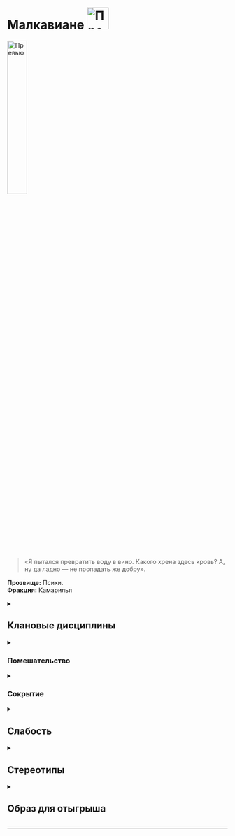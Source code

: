 
# Малкавиане  <img src="https://cdn.discordapp.com/attachments/1374311310501875752/1429075867568701601/1024px-Malkavian_symbol.png?ex=68f4d21d&is=68f3809d&hm=5db891a9973295b65df2e8983eef8309b8f7cf7cc5e968987d0677e8807d73ed" width="50" alt="Превью">


<img src="https://cdn.discordapp.com/attachments/1374311310501875752/1429011594536554637/3f8f0ac8d9e1364c2c7220317ffaa6f4.jpg?ex=68f49641&is=68f344c1&hm=b86e300ac6e44b644c8a89e7c3b9b8d0174b6c90eb77334077d6859e56a54a79" width="30%" alt="Превью">

> «Я пытался превратить воду в вино. Какого хрена здесь кровь? А, ну да ладно — не пропадать же добру».

**Прозвище:** Психи.\
**Фракция:** Камарилья

<details>
  <summary> <h2> Клановые дисциплины </h2> </summary>

 <details> 
  <summary>  <h3>  Ясновидение  </h3> </summary>

  > Эта Дисциплина наделяет персонажа сверхъестественным восприятием. На начальных этапах чувства персонажа просто становятся острее, но по мере постижения этой Дисциплины вампир получает возможность видеть ауры и даже читать чужие мысли. Кроме того, Ясновидение позволяет игнорировать ментальные иллюзии вроде тех, которыми оперирует Дисциплина Сокрытия 

**Риски использования:**
- Окружающий мир, воспринимаемый через обострённые чувства, может легко отвлечь или оглушить
- При использовании в динамичной или неожиданной обстановке требуется проверка воли (сложность 4+)
- **Неудача** означает сенсорную перегрузку и потерю связи с действительностью на 1-2 хода
- Наиболее подвержены перегрузкам: **Малкавиане** и **Тореадоры**
- **Тремер** и **Цимисхи** также не застрахованы от побочных эффектов

**Ключевая характеристика:**
- **Восприятие** — чем выше показатель, тем больше информации можно получить

**Возможности Дисциплины:**
- Обострение обычных чувств
- Видение аур
- Чтение мыслей
- Противодействие ментальным иллюзиям (включая Дисциплину Сокрытия)


   <details> 
  <summary> • Обострение чувств </summary>
  
 >  Эта сила углубляет и усиливает восприятие вампира: вкус и осязание становятся вдвое чувствительнее (вампир может ощутить вкус растворённого в крови жертвы алкоголя, почувствовать слабину скрывающей тайник половицы и т. п.), а зрение, слух и обоняние вдобавок ещё и вдвое острее, позволяя персонажу видеть мельчайшие детали, слышать самые тихие звуки и различать тончайшие нюансы запахов на вдвое большем расстоянии, чем обычно. Сородич может усиливать и снова притуплять свои чувства в любой момент и на любой срок по собственному усмотрению. Если рассказчик позволит, обострённые чувства могут значительно облегчить вампиру охоту.
> В некоторых ситуациях данная сила может стать источником экстрасенсорного, почти провидческого озарения. Эти краткие, смутные переживания могут восприниматься как странные предчувствия, резкие проблески эмпатии, бегающие по телу мурашки и тому подобные ощущения. Вампир не в силах контролировать эти озарения, но со временем может научиться относительно точно понимать их значение.

**Использование:** Активация этой силы является рефлекторным действием, не требует проверок и траты пунктов крови или воли. Если сила активна, сложность проверки обнаружения внешнего стимула при помощи органов чувств (например, проверки восприятия + бдительности) уменьшается на количество пунктов, равное показателю Ясновидения.
Дополнительно, по желанию игрока персонаж при помощи этой силы может усилить только одно из пяти чувств по своему выбору. В данном случае сложность обнаружения внешнего стимула при помощи этого чувства снижается на один пункт, а сложность попыток избежать ослепления или ошеломления возрастает на один пункт.

**Подсказка** Обратите внимание, что эта сила, не позволяет персонажу видеть в кромешной темноте, но благодаря Обострению чувств сложность действий в темноте возрастает
только на один пункт, а не на два, как обычно; кроме того, персонаж при этом может вести огонь из огнестрельного оружия — главное, чтобы он мог слышать, обонять или иным образом ощущать местоположение цели.

**Ограничение** 
- Вампира может сбить с толку яркий свет, громкие звуки и резкие запахи
- Особенно интенсивное и неожиданное воздействие (направленный прожектор, раскат грома) может ослепить или оглушить на несколько часов
  
**Проверка** нет
**Сложность**  в зависимоти от ситуации 

</details> 

<details> 
  <summary> •• Чтение ауры  </summary>
  
 > При помощи этой силы вампир может воспринимать психические ауры, испускаемые всеми смертными и бессмертными существами. Аура — это полупрозрачный ореол, светящийся сменяющими друг друга цветами (самое сложное здесь — научиться правильно их определять).Если эмоции персонажа меняются, вместе с ними плавно меняются и цвета его ауры, формируя зыбкий, текучий узор. Чем сильнее эмоция, которую испытывает персонаж, тем ярче соответствующий ей цвет. Опытный вампир способен многое узнать о субъекте, наблюдая за изменениями яркости и оттенков его ауры. Помимо эмоционального состояния индивида, вампиры при помощи этой силы могут определять природу сверхъестественных существ.

**Использование:** Персонаж должен пристально посмотреть на выбранного индивида в течение нескольких секунд, после чего пройти проверку **Восприятия + Эмпатии (сложность 8)**. Количество успехов определяет, как много персонаж увидел и насколько хорошо понял увиденное (см. таблицу ниже). Неудача означает, что персонаж не смог разобрать в игре цветов ничего определённого. Провал означает, что персонаж ошибся и неверно интерпретировал увиденное.
```
| Успехи        |           Эффект                 |
| :---          | :---                             |
| **1 успех**   | Насыщенность (яркая или бледная) |
| **2 успеха** | Основной цвет                     |
| **3 успеха** | Основные узоры                    |
| **4 успеха** | Мимолётные изменения              |
| **5 успехов** | Мельчайшие нюансы цветовых последовательностей и узоров |
```

**Подсказка** При желании игрок может заявить, что его персонаж использует Чтение ауры для того, чтобы «просканировать» с его помощью большое пространство (например, танцпол ночного клуба или заполненный посетителями выставочный зал). В данном случае персонаж должен решить, какую характеристику он хочет отыскать при помощи этого поверхностного осмотра — информация о наличии или отсутствии этой характеристики будет единственным результатом успешной (или провальной) проверки. Если Рассказчик пожелает, количество успехов может повлиять на скорость этого осмотра. Например, активируя силу, игрок может спросить: «Кто в этом помещении нервничает сильнее всех?» или: «Есть ли в свите председателя совета директоров вампиры?». После этого персонаж, если пожелает, может сосредоточиться на выявленной цели и прочесть её ауру уже в обычном, индивидуальном порядке.
Пока длится сцена, персонаж может относительно точно прочесть чужую ауру только один раз за сцену (попытки сканирования не в счёт). Любая последующая попытка, закончившаяся неудачей, будет считаться провальной — имея дело со столь неоднозначной и изменчивой материей, как аура, персонаж рискует принять желаемое за действительное и, соответственно, неверно оценить чужие намерения. Персонажу потребуется 24-часовая передышка, чтобы избавиться от этого побочного эффекта.
Чтение ауры позволяет, хотя и не без труда, видеть ауры невидимых (или незаметных) глазу существ. 

**Ограничение** Gри помощи Чтения ауры практически невозможно точно сказать, лжёт собеседник или же нет — вампиры лживы по самой своей природе, но даже смертный может испытывать тревогу и при этом правдиво отвечать на заданный вопрос. Эта сила, однако, позволяет довольно точно оценивать эмоциональное состояние собеседника и таким образом решать, стоит ли, например, доверять человеку, который в данный момент сам — буквально — лучится недоверием.
**Проверка** Восприятия + Эмпати
**Сложность**  8


```
### Цвета ауры

| Значение |             Цвет                    |
| :---     | :---                                |
|                  **Эмоции и состояния** | |
| Агрессия |     Пурпурный |
| Вдохновение | Золотистый |
| Влечение | Бордовый |
| Восторг | Фиолетовый |
| Гнев | Красный |
| Зависть | Тёмно-зелёный |
| Идеализм | Жёлтый |
| Любовь | Синий |
| Мечтательность | Пульсирующее свечение |
| Невинность | Белый |
| Недоверие | Светло-зелёный |
| Ненависть | Чёрный |
| Обида | Коричневый |
| Одержимость | Зелёный |
| Печаль | Серебристый |
| Подавленность | Серый |
| Подозрительность | Тёмно-синий |
| Психическое расстройство | Завораживающие узоры |
| Растерянность | Разноцветное мельтешение |
| Скромность | Лавандовый |
| Сострадание | Светло-розовый |
| Спокойствие | Голубой |
| Страх | Оранжевый |
| Счастье | Алый |
| Тревога | Мелькающие помехи |
| Щедрость | Розовый |
| Ярость | Пёстрая рябь |
| **Сверхъественные сущности** | |
| Вампир | Тусклые цвета |
| Гуль | Тусклые вкрапления |
| Маг | Мерцающие искры |
| Оборотень | Яркие, насыщенные цвета |
| Призрак | Блёклые, едва различимые цвета |
| Фея | Радужные отблески |
| **Особые метки** | |
| Диаблерист | Чёрные полосы |
```


   <details> 
  <summary> Видеть невидимое  </summary>

> Ясновидение позволяет Сородичам воспринимать вещи, попросту недоступные человеческим органам чувств. Так, помимо всего прочего, при помощи Ясновидения можно видеть сверхъестественных существ, скрытых от невооружённого глаза (например, призраков или вампиров, использующих Дисциплину Сокрытия) или игнорировать иллюзии, созданные Дисциплиной Фантасмагории.

#### **Взаимодействие с другими Дисциплинами**

**Сокрытие**
Когда персонаж активирует Обострение чувств, чтобы заметить противника, использующего Сокрытие, применяются следующие правила:
*   Если показатель **Ясновидения** персонажа **выше** показателя **Сокрытия** противника, он может пройти проверку **Восприятия + Шестого чувства**. Сложность проверки равна **7 - (Ясновидение - Сокрытие)**.
*   Если показатель **Сокрытия** противника **выше**, персонаж не сможет обнаружить его вообще.
*   Если показатели **равны**, стороны совершают встречную проверку:
    *   Персонаж с Ясновидением: **Восприятие + Шестое чувство** (сложность 7)
    *   Противник с Сокрытием: **Манипуляция + Хитрость** (сложность 7)
    Побеждает сторона, набравшая больше успехов.

**• Фантасмагория**
Персонаж с Ясновидением может попытаться проигнорировать эффект иллюзии, созданной при помощи Фантасмагории. Для этого:
*   Персонаж должен **активно искать** иллюзию (игрок должен заявить Рассказчику о целенаправленном поиске).
*   Далее применяется та же процедура сравнения показателей Дисциплин и проведения проверок, что и для **Сокрытия**.

**• Прочие силы**
Поскольку силы существ вроде магов и призраков действуют не так, как вампирские Дисциплины, простое сравнение показателей не сработает. Чтобы не переусложнять систему, следует провести встречную проверку:
*   Персонаж с Ясновидением: **Восприятие + Шестое чувство** (сложность 7)
*   Противник (например, маг или призрак): **Манипуляция + Хитрость** (сложность 7)
Побеждает сторона, набравшая больше успехов.

</details>

</details>

   <details> 
  <summary> ••• Психометрия </summary>

 > Когда кто-нибудь пользуется предметом достаточно долго, он оставляет на нём свой психический отпечаток. Вампир, сведущий в Психометрии, может считывать эти отпечатки и с их помощью узнавать, кто владел этим предметом, когда держал его и что делал с ним в последний раз (труп в этом смысле тоже является предметом, так что персонаж при желании сможет без проблем «прочитать» и чьё-нибудь мёртвое тело).
>  Считанная информация редко бывает понятной и подробной; психический отпечаток в этом смысле больше похож на размазанный снимок, чем на целостную картину. Впрочем, Сородич способен извлечь полезную информацию даже из этого скудного источника. Несмотря на то, что наиболее яркий отпечаток всегда оставляет последний владелец предмета, самый стойкий психический след обычно принадлежит тому, кто владел предметом дольше.

**Использование:** Для того чтобы активировать эту силу, вампир должен коснуться предмета или, если это возможно, взять его в руки и погрузиться в неглубокий медитативный транс. Пребывая в этом состоянии, вампир слабо осознаёт, что происходит вокруг, но громкого звука или иного раздражающего воздействия достаточно, чтобы немедленно привести его в чувство.
Количество успехов определяет, какую информацию и в каком объёме получит персонаж.
```
| Результат | Информация |
| :--- | :--- |
| **Провал** | Персонажа захлёстывает поток эмоциональных переживаний (теряет возможность действовать на протяжении следующих 30 минут). |
| **Неудача** | Никакой ценной информации. |
| **1 успех** | Самая базовая информация (например, пол или цвет волос последнего владельца). |
| **2 успеха** | Ещё один фрагмент базовой информации. |
| **3 успеха** | Более полезная информация о последнем владельце (например, возраст или эмоциональное состояние того, кто пользовался предметом в последний раз). |
| **4 успеха** | Имя владельца. |
| **5+ успехов** | Практически вся возможная информация о последнем владельце предмета и их совместной истории. |
```

**Подсказка** Чем сильнее была эмоциональная связь владельца с предметом, тем более сильным будет его отпечаток — и тем больше информации Сородич сможет из него извлечь. События, сопряжённые с сильными эмоциями (вручение подарков, пытки, семейные драмы), также оставляют более чёткий и долговременный отпечаток, чем краткие и обыденные контакты.
**Особые предметы** Некоторые предметы (по желанию Рассказчика) могут нести настолько сильный эмоциональный отпечаток, что любой психометрический контакт с ними может по умолчанию считаться успешным.
**Проверка** Восприятия + Эмпатии
**Сложность**   Сложность этой проверки определяется возрастом психического отпечатка, а также силой личности того, кто его оставил, или интенсивностью эмоций, сопровождавших самое яркое из «пережитых» предметом событий.
 **Пример:** Если персонаж имеет дело с пистолетом, из которого пару часов назад было совершено убийство, сложность будет равна 4. При попытке определить, кому принадлежала окровавленная кукла, датированная концом XIX века, сложность вполне может быть равна 9.

  </details>

</details>

  </details>

  </details>



   <details> 
  <summary>   <h3>  Помешательство </h3> </summary>
     
 > Помешательство — это Дисциплина, которая позволяет вампиру управлять безумием и лишать окружающих рассудка. Хотя Помешательство является клановой дисциплиной малкавиан, совсем не обязательно быть сумасшедшим, чтобы эффективно её использовать… Но вообще не помешает.

#### **Природа безумия**

Как это ни странно, но Помешательство не привносит безумие откуда-то извне. Его силы будто взламывают двери, ведущие в самые тёмные глубины разума жертвы, и вытаскивают на свет всё, что найдут.

#### **Философия Малкавиан**

Малкавиане утверждают, что безумие — это всего лишь следующий этап когнитивной эволюции, трансгуманистический скачок за пределы колыбели, которую люди называют разумом.

Все остальные Сородичи склонны видеть в подобных утверждениях лишь попытку оправдать хаос, к которому непременно приводит применение Помешательства. Впрочем, никто не горит желанием вступать с малкавианами в философские споры — мало кому хочется стать следующим, кто шагнёт на новый виток их «эволюции».


   <details> 
  <summary> • Страсть  </summary>

> При помощи этой силы вампир способен до предела усилить или, напротив, почти заглушить обуревающие жертву эмоции. Сородич не может выбирать, на какую эмоцию подействует его сила — он может обострить или притупить только те эмоции, которые жертва испытывает в данный момент. Так, вампир может превратить лёгкое раздражение в клокочущую ярость, а истинную любовь — в мимолётную заинтересованность.

**Использование:** Персонаж говорит с жертвой и проходит проверку **Обаяния + Эмпатии** (сложность равна показателю **Человечности / Пути** жертвы). Количество успехов определяет, насколько долгим будет произведённый силой эффект.
По усмотрению Рассказчика, изменённое эмоциональное состояние может облегчить или усложнить на один-два пункта любые подходящие по смыслу проверки (например, попытки сдержать приступ ярости, проявить смелость, воспротивиться воздействию чужого Величия и т.п.).

```
| Успехи | Длительность |
| :--- | :--- |
| 1 успех | Один ход |
| 2 успеха | Один час |
| 3 успеха | Одна ночь |
| 4 успеха | Одна неделя |
| 5 успехов | Один месяц |
| 6+ успехов | Три месяца |
```

**Проверка** Обаяния + Эмпатии
**Сложность** равна показателю **Человечности / Пути жертвы**


</details>


   <details> 
  <summary> •• Наваждение  </summary>

> Манипулируя связанными с органами чувств зонами мозга жертвы, вампир может заполнить её разум мимолётными, но яркими нереальными ощущениями — видениями, звуками, запахами и т.д. Вне зависимости от того, какое чувство затрагивается, ощущение остаётся для жертвы кратким, невнятным, но тем не менее бесспорно достоверным. Вампир не может полностью контролировать содержание внушённых ощущений, но может выбрать, какое из чувств жертвы будет подвергаться наваждению.
Наваждение приходит в основном по ночам и, главным образом, когда жертва находится в одиночестве. Ощущения могут вызывать подавленные страхи, будить неприятные воспоминания — всё, что Рассказчик сочтёт уместным. Тем не менее, наваждения всегда тяготят и никогда не бывают приятными. Жертва может начать сомневаться в собственном рассудке или в здравомыслии окружающего мира.

**Использование:** Персонаж должен поговорить с жертвой, потратить 1 пункт крови и пройти проверку **Манипуляции + Хитрости**. Сложность проверки равна **Восприятию + Самоконтролю / Инстинктам жертвы**.
Количество успехов определяет длительность эффекта. По усмотрению Рассказчика, особенно яркие или пугающие наваждения могут наложить штраф (-1 или -2 куба) на соответствующие проверки жертвы.

```
| Успехи | Длительность |
| :--- | :--- |
| 1 успех | Одна ночь |
| 2 успеха | Две ночи |
| 3 успеха | Одна неделя |
| 4 успеха | Один месяц |
| 5 успехов | Три месяца |
| 6+ успехов | Один год |
```

**Проверка** Манипуляции + Хитрости
**Сложность** Восприятию + Самоконтролю / Инстинктам ;thnds

</details>


   <details> 
  <summary> ••• Око хаоса  </summary>

> Эта сила даёт вампиру возможность отыскать здравое зерно, скрытое в океане безумия. С её помощью Сородич способен исследовать потёмки чужих душ в поисках их истинной природы и скрытых психозов, а также находить незримые закономерности в хаотических узорах самой реальности. Владеющие этой силой малкавиане порой обладают весьма ценной информацией о перипетиях и гамбитах Извечной Борьбы. Ну или просто очень хорошо притворяются, что обладают ею.


**Использование:** Эта сила позволяет вампиру определить истинную натуру жертвы или проникнуть в суть сложных явлений. Для этого персонаж должен сконцентрироваться на один ход и пройти проверку **Восприятия + Оккультизма**. Сложность проверки зависит от цели:

```
| Цель | Сложность |
| :--- | :--- |
| Определение натуры незнакомца | 9 |
| Определение натуры знакомого | 8 |
| Определение натуры близкого друга | 6 |
| Расшифровка закодированного сообщения | 7 |
| Постижение смысла через хаотические знаки (падающие листья и т.п.) | 6 |
```

**Проверка** Восприятия + Оккультизма
**Сложность** по таблице

 <details> 
 <summary> Для меня  </summary>

Око Хаоса — чрезвычайно могущественный инструмент для повествования. Оно может:
*   Стать завязкой для новых историй.
*   Указать игрокам на упущенные улики.
*   Намекнуть на грядущие значимые события.
*   Предоставить критически важную информацию, когда другие источники недоступны.

**Ключевой принцип:** информация от Ока Хаоса — это не сухие факты, а смутные аллегории и островки истины, затерянные в океане безумия.

**Правильная подача информации:**
*   **Вместо:** «Ты понимаешь, что твой собеседник — гуль могущественного мафусаила».
*   **Лучше сказать:** «Твой собеседник вдруг превращается в куклу-марионетку с грубо намалёванными чертами лица, от которой вверх, в ночное небо, уходят сверкающие нити чужой воли».

Такой подход сохраняет таинственность силы и стимулирует интерпретацию, а не даёт простые ответы.

</details>

</details>

</details>

</details>



 <details> 
  <summary>  <h3>  Сокрытие </h3> </summary>
> Сокрытие — это дисциплина, которая помогает Сородичам прятаться от чужих глаз даже на виду у целой толпы  Сокрытый вампир не становится невидимкой — его, скорее, просто перестают замечать, а тем, кто смотрел прямо на него, кажется, что он исчез. Сокрытие также позволяет вампирам менять облик и надёжно прятать предметы и живых существ.

#### **Механика и ограничения**

*   **Дистанция воздействия:** Как правило, для того чтобы силы Сокрытия работали, свидетели должны находиться в пределах дистанции, равной **5 метрам за каждый пункт (Смекалки + Скрытности)** вампира. 
Пример: Смекалка - 2, Скрытность - 3 -> 2 + 3 = 5, умножаем на 5 -> 5*5 = 25 метров
*   **Длительность:** Если Сородич не решит раскрыться по собственной воле, он может оставаться сокрытым столько, сколько пожелает. Большая часть сил Сокрытия действует до конца сцены или до тех пор, пока вампир не решит прекратить их действие — для их поддержания не требуется особых усилий.
*   **Старшие силы:** Продвинутые уровни этой Дисциплины позволяют вампиру пропасть из виду настолько плавно и незаметно, что никто из свидетелей не вспомнит момент, когда это произошло.

#### **Кто может обнаружить Сокрытие**

Лишь немногие существа способны пробиться сквозь мистический туман Сокрытия.

*   **Животные,** полагающиеся на инстинкты выживания, часто замечают (и пугаются) незримо присутствующих вампиров.
*   **Маленькие дети** и другие чуждые лжи и обмана существа также могут быть невосприимчивы (на усмотрение Рассказчика).
*   **Электронные средства:** Поскольку Сокрытие воздействует на разум, оно не прячет от видеокамер и фотоаппаратов. Однако живой наблюдатель, снимающий видео, не обратит на вампира внимания и заметит его только при последующем просмотре записи.
*   **Ясновидение:** Сокрытие может быть преодолено с помощью Дисциплины **Ясновидение**, как описано во врезке «Видеть невидимое». Для упрощения, Рассказчик может считать, что дети и животные обладают **Ясновидением 1** исключительно для противодействия Сокрытию.


 <details> 
  <summary> • Плащ теней  </summary>
   
 >  На этом уровне постижения Дисциплины вампиру приходится скрываться среди окружающих его теней. При этом каинит ступает под покров теней и исчезает из виду.

**Использование:**  Вампир остаётся сокрытым до тех пор, пока соблюдаются следующие условия:
*   **Не издаёт звуков.**
*   **Не двигается с места.**
*   **Находится в затенённом укрытии** (за занавеской, в кустах, в нише дверного проёма, за фонарным столбом, в переулке и т.п.).

 **Эффект немедленно прекращается, если вампир**:
*   Издаст звук.
*   Сдвинется с места.
*   Совершит атаку.
*   Лишится укрытия.
*   Попадёт под луч света.
  
**Ограничение**    Эта сила эффективна лишь против **случайного свидетеля**.
*   Она не защитит от того, кто чувствует опасность и пристально всматривается в каждую подозрительную тень.
*   Обнаружить вампира может Сородич с достаточно высоким уровнем восприятия или сверхъестественными способностями.
**Проверка** не требуется — персонажу достаточно соблюдать описанные выше условия.
**Сложность**  -


</details>

 <details> 
  <summary> •• Незримое присутствие  </summary>
  
 >  Со временем вампир узнаёт, как перемещаться с места на место, оставаясь незамеченным. Тени словно следуют за ним, а окружающие помимо собственной воли отводят взгляд и бессознательно отходят в сторону, чтобы не столкнуться с укутанным во мрак силуэтом. Некоторые — самые слабовольные — могут даже бежать прочь, охваченные приступом всепоглощающего безотчётного страха.

**Использование:**  
*   **Длительность:** Вампир может оставаться сокрытым сколь угодно долго, пока кто-нибудь не заподозрит неладное и не начнёт целенаправленный поиск.
*   **Что можно скрыть:** Персонаж может скрыть себя, одежду и предметы, помещённые в карманы.
*   **Требования:** Для поддержания эффекта необходимо оставаться тихим, не атаковать и не привлекать к себе внимание.

**Ограничение** 
*   **Грубое нарушение скрытности** (крик, разбитие окна, атака) немедленно раскрывает присутствие, но лишь как смазанный силуэт.
*   Для полного распознавания жертва должна пройти проверку **Смекалки + Шестого чувства (сложность 7)**.
*   **Успех** означает, что жертва не только видит вампира в истинном обличье, но и вспоминает все его предыдущие действия в сцене.

  Вампир остаётся физическим существом и должен:
*   Смотреть под ноги
*   Избегать столкновений с людьми и предметами
*   Помнить, что даже один неосторожный звук может раскрыть его присутствие


**Проверка** Проверка не требуется, если персонаж соблюдает условия. При нарушении тишины или необходимости рискованного действия требуется проверка **Смекалки + Скрытности**

**Сложность**  Рискованные действия 
```
| Ситуация | Сложность |
| :--- | :--- |
| Ходьба по скрипучим половицам | 5 |
| Преодоление водной преграды (лужи) | 9 |
| Произнесение нескольких слов | 3 успеха |
```

</details>


 <details> 
  <summary> ••• Маска тысячи лиц  </summary>
  
 > Вампир может влиять на восприятие окружающих, заставляя их видеть чужие лица вместо своего. Хотя физический облик Сородича не меняется, любой наблюдатель, поддавшийся силе, увидит того, кого пожелает вампир.

**Использование:** 
*   **Выбор маски:** Вампир должен чётко определить, создаёт ли он случайный облик или копирует конкретного человека.
*   **Сложности:**
    *   **Случайная внешность** проще в поддержании, но сложнее в создании правдоподобия.
    *   **Чужой облик** требует воспроизведения манер и поведения, но может ограничиться только внешним сходством для упрощения задачи.

**Ограничение** 
*   **Недостаточность внешности:** Для успешной имитации конкретного человека часто требуются личные знания о жертве (особенно при обмане близких людей).
*   **Подготовка:** Для убедительной маскировки под другую личность может потребоваться предварительный сбор информации о привычках, отношениях и биографии объекта.

**Проверка** **Манипуляция + Исполнения (сложность 7)**
*   При копировании конкретного человека требуется предварительное изучение объекта. Рассказчик может повысить сложность, если наблюдение было кратким.
*   Для принятия облика с более высоким показателем **Привлекательности** необходимо потратить разницу в пунктах крови.

```
| Успехи | Эффект |
| :--- | :--- |
| **1 успех** | Сохранение роста и телосложения, незначительные изменения черт лица. Носферату может сойти за уродливого смертного. |
| **2 успеха** | Полная потеря сходства с собой. Наблюдатели не смогут опознать или договориться о деталях внешности. |
| ****3 успеха**** | Свободный выбор внешности по желанию вампира. |
| **4 успеха** | Полное перевоплощение: мимика, жесты, голос, походка и другие особенности поведения. |
| **5+ успехов** | Кардинальные изменения: смена пола, возраста, телосложения и других физических параметров. |

```


</details>


</details>

</details>


<details> 
  <summary> <h2> Слабость </h2> </summary>

  Все члены клана Малкавиан страдают от перманентного психического расстройства. Это расстройство действует как любое другое — оно не мешает приобретать новые психические расстройства, и его, как и обычное расстройство, можно временно нейтрализовать при помощи воли. Но, в отличие от новообретённых расстройств, перманентное психическое расстройство нельзя исцелить.

</details>

<details> 
  <summary> <h2> Стереотипы </h2> </summary>

**Что клан думает о вампирских сообществах?**
  - о Комарилье: 
  - о Шабаше: 
  - об Анархах: 

**Что клан думает о других кланах и что другие кланы думают о них?**

  
  ```
                                                Что думает клан о других кланах                                            Что думают другие кланы об Вентру
---------------------------------------------------------------------------------------------------------------------------------------------------------------------------

                                                                                     Камарилья

---------------------------------------------------------------------------------------------------------------------------------------------------------------------------
Вентру                            
---------------------------------------------------------------------------------------------------------------------------------------------------------------------------
Гангрел                          
---------------------------------------------------------------------------------------------------------------------------------------------------------------------------     
Малкавиане                       
---------------------------------------------------------------------------------------------------------------------------------------------------------------------------
Носферату                        
---------------------------------------------------------------------------------------------------------------------------------------------------------------------------
Тореадор                         
---------------------------------------------------------------------------------------------------------------------------------------------------------------------------
Тремер                            
---------------------------------------------------------------------------------------------------------------------------------------------------------------------------

                                                                                            Шабаш

---------------------------------------------------------------------------------------------------------------------------------------------------------------------------

Лассомбра                      
---------------------------------------------------------------------------------------------------------------------------------------------------------------------------
Цимисхи                         
---------------------------------------------------------------------------------------------------------------------------------------------------------------------------

                                                                                          Независимые

---------------------------------------------------------------------------------------------------------------------------------------------------------------------------
Каитифы                         
---------------------------------------------------------------------------------------------------------------------------------------------------------------------------
Ассамиты                        
---------------------------------------------------------------------------------------------------------------------------------------------------------------------------
Джованни                        
---------------------------------------------------------------------------------------------------------------------------------------------------------------------------
Последователи Сета               
---------------------------------------------------------------------------------------------------------------------------------------------------------------------------
Равнос                          
---------------------------------------------------------------------------------------------------------------------------------------------------------------------------

```

</details>


<details> 
  <summary> <h2> Образ для отыгрыша </h2> </summary>

  <details> 
  <summary> Экспозиция  </summary>
    
Клан Малкавиан проклят дважды: первое проклятие — вампиризм, второе — смятение, которым охвачены их умы и сердца. Едва пережив Становление, малкавианин погружается в бездну безумия, которое будет неотступно преследовать его отныне и впредь. Кто‑то считает их своего рода оракулами и пророками, кто‑то — опасными сумасшедшими. Стоит чётко понимать, что безумие малкавиан — отталкивающее, болезненное состояние, но время от времени оно позволяет им многое понять, просто взглянув на вещи под другим углом.
Сами Малкавиане могут по‑разному рационализировать своё поведение: кто‑то убеждён, что обладает целым набором дополнительных чувств, кто‑то считает себя марионеткой в руках безумного кукловода, а кто‑то — существом, опережающим естественный ход эволюции, или физическим воплощением некой сущности, которую Мир Тьмы пока не в силах постичь. Малкавианин может быть как кровожадным психопатом, так и адекватным с виду Сородичем, одержимым разве что приступами парализующего экзистенциального ужаса перед ликом неизбежного космического катаклизма.
Хрупкое равновесие, в котором пребывает рассудок малкавиан, мешает другим Сородичам (да и смертным тоже) полноценно с ними взаимодействовать. Сами же малкавиане вдобавок регулярно устраивают хитроумные, жутковатые и опасные проделки, которые также не способствуют улучшению их репутации в глазах других вампиров. С точки зрения самих Психов, каждая их проделка — ценный жизненный урок, однако в подавляющем большинстве случаев этот посыл обычно не доходит до адресата, разбиваясь о вполне понятное нежелание Сородичей подвергать свою нежизнь опасности или их неспособность разобраться в хитросплетениях безумной малкавианской логики.
Типичной малкавианской проделкой можно считать гильотину, установленную вместо входной двери в убежище почтенного тореадора, «экспроприацию и перераспределение» имущества старейшины‑бруха, на пару часов отлучившегося в Элизиум, или анонимное сообщение какому‑нибудь сталкеру с указанием места тайной сходки Носферату. Даже слово «проделка» вызывает в Сородичах не меньший страх и отторжение, чем сами Малкавиане.

</details>

  <details> 
  <summary> Внешний вид  </summary>

Малкавиане нередко ходят в растрёпанной, измазанной кровью или грязью одежде (иногда в той же самой, что и в ночь Становления), а если и переодеваются в чистое, то могут мимоходом нацепить на себя первое, что удастся стащить из торгового центра или автоматической прачечной.
Впрочем, малкавианин с той же вероятностью может выглядеть очень аккуратно и даже утончённо, изо всех сил стараясь казаться настолько «нормальным», насколько это возможно.

</details>

 <details> 
  <summary> Убежища </summary>
   
Постоянство не входит в число добродетелей клана Малкавиан, поэтому они устраивают свои убежища в любых безопасных, тихих и запоминающихся местах. Некоторые малкавиане вообще ведут бродяжнический образ жизни, перебиваясь случайными убежищами, которые устраивают на скорую руку прямо там, где их застигнет нужда или приближающийся рассвет.
Спектр более‑менее постоянных малкавианских убежищ варьируется от номеров в шикарных отелях до скватов, наркологических диспансеров и музейных запасников.

</details>

 <details> 
  <summary> Биографии </summary>
Потомком малкавианина неожиданно как для себя, так и для самого незадачливого сира может стать практически кто угодно. Дополнительным фактором риска для потенциального дитя может служить произошедшая в прошлом личная трагедия или припрятанный в шкафу скелет.
Некоторые по‑настоящему оторванные от реальности малкавиане могут даже не осознавать последствий своих действий и попросту не знать, что у них есть какие‑то там потомки. У этих брошенных на произвол судьбы бедолаг нет почти никаких шансов влиться в «цивилизованное» вампирское сообщество, так что почти все они со временем пополняют ряды каитифов.
Создание персонажа: среди Малкавиан чаще всего встречаются архетипы одиночек и девиантов в сочетании с амплуа изгоев. Первичными характеристиками чаще всего являются ментальные (хотя встречаются и безумцы с первичными социальными характеристиками, и маньяки с физическими). Первичными способностями обычно являются таланты или знания.

</details>


</details>

</details>

-------------------------------------------------------------------------------------------------------------------------------------------------------------------------------------------------

